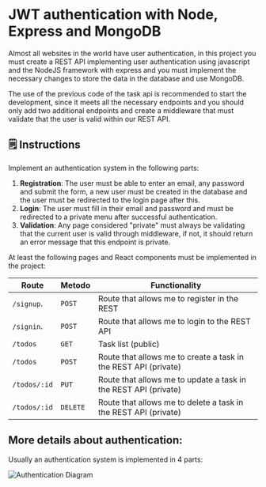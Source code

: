 <!--hide-->
# JWT authentication with Node, Express and MongoDB
<!--endhide-->

Almost all websites in the world have user authentication, in this project you must create a REST API implementing user authentication using javascript and the NodeJS framework with express and you must implement the necessary changes to store the data in the database and use MongoDB.

The use of the previous code of the task api is recommended to start the development, since it meets all the necessary endpoints and you should only add two additional endpoints and create a middleware that must validate that the user is valid within our REST API.

## 🗒️ Instructions

Implement an authentication system in the following parts:

1. **Registration**: The user must be able to enter an email, any password and submit the form, a new user must be created in the database and the user must be redirected to the login page after this.
2. **Login**: The user must fill in their email and password and must be redirected to a private menu after successful authentication.
3. **Validation**: Any page considered "private" must always be validating that the current user is valid through middleware, if not, it should return an error message that this endpoint is private.

At least the following pages and React components must be implemented in the project:


| Route          | Metodo      | Functionality                                                      | 
| ------------- | ----------- | -----------------------------------------------------------------------  |
| `/signup`.    | `POST`      | Route that allows me to register in the REST                             |
| `/signin`.    | `POST`      | Route that allows me to login to the REST API                   |
| `/todos`      | `GET`       | Task list (public)                    |
| `/todos`      | `POST`      | Route that allows me to create a task in the REST API (private)         |
| `/todos/:id`  | `PUT`       | Route that allows me to update a task in the REST API (private)     |
| `/todos/:id`  | `DELETE`    | Route that allows me to delete a task in the REST API (private) |

## More details about authentication:

Usually an authentication system is implemented in 4 parts:

![Authentication Diagram](https://github.com/breatheco-de/jwt-authentication-with-flask-react/blob/main/.learn/login_diagram.jpeg?raw=true)
